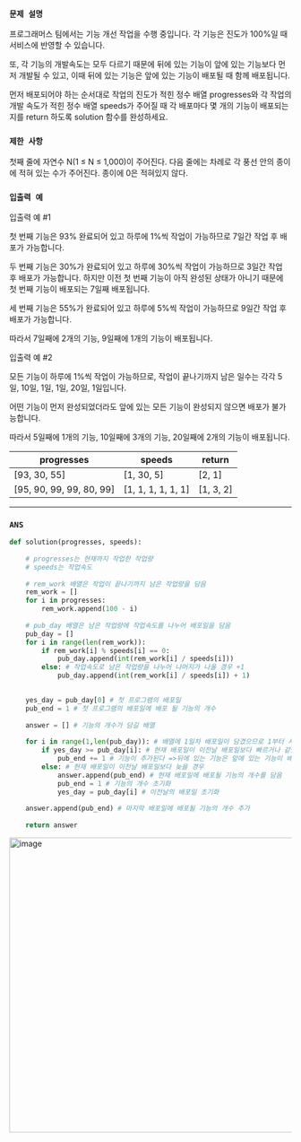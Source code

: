 ### `문제 설명`

프로그래머스 팀에서는 기능 개선 작업을 수행 중입니다. 각 기능은 진도가 100%일 때 서비스에 반영할 수 있습니다.

또, 각 기능의 개발속도는 모두 다르기 때문에 뒤에 있는 기능이 앞에 있는 기능보다 먼저 개발될 수 있고, 이때 뒤에 있는 기능은 앞에 있는 기능이 배포될 때 함께 배포됩니다.

먼저 배포되어야 하는 순서대로 작업의 진도가 적힌 정수 배열 progresses와 각 작업의 개발 속도가 적힌 정수 배열 speeds가 주어질 때 각 배포마다 몇 개의 기능이 배포되는지를 return 하도록 solution 함수를 완성하세요.

### `제한 사항`

첫째 줄에 자연수 N(1 ≤ N ≤ 1,000)이 주어진다. 다음 줄에는 차례로 각 풍선 안의 종이에 적혀 있는 수가 주어진다. 종이에 0은 적혀있지 않다.

### `입출력 예`

입출력 예 #1

첫 번째 기능은 93% 완료되어 있고 하루에 1%씩 작업이 가능하므로 7일간 작업 후 배포가 가능합니다.

두 번째 기능은 30%가 완료되어 있고 하루에 30%씩 작업이 가능하므로 3일간 작업 후 배포가 가능합니다. 하지만 이전 첫 번째 기능이 아직 완성된 상태가 아니기 때문에 첫 번째 기능이 배포되는 7일째 배포됩니다.

세 번째 기능은 55%가 완료되어 있고 하루에 5%씩 작업이 가능하므로 9일간 작업 후 배포가 가능합니다.

따라서 7일째에 2개의 기능, 9일째에 1개의 기능이 배포됩니다.

입출력 예 #2

모든 기능이 하루에 1%씩 작업이 가능하므로, 작업이 끝나기까지 남은 일수는 각각 5일, 10일, 1일, 1일, 20일, 1일입니다. 

어떤 기능이 먼저 완성되었더라도 앞에 있는 모든 기능이 완성되지 않으면 배포가 불가능합니다.

따라서 5일째에 1개의 기능, 10일째에 3개의 기능, 20일째에 2개의 기능이 배포됩니다.

|progresses|speeds|return|
|---|---|---|
|[93, 30, 55]|	[1, 30, 5]	|[2, 1]|
|[95, 90, 99, 99, 80, 99]|[1, 1, 1, 1, 1, 1]|[1, 3, 2]|

----

### `ANS`

```python
def solution(progresses, speeds):
    
    # progresses는 현재까지 작업한 작업량
    # speeds는 작업속도
    
    # rem_work 배열은 작업이 끝나기까지 남은 작업량을 담음
    rem_work = []
    for i in progresses:
        rem_work.append(100 - i)
    
    # pub_day 배열은 남은 작업량에 작업속도를 나누어 배포일을 담음
    pub_day = []
    for i in range(len(rem_work)):
        if rem_work[i] % speeds[i] == 0:
            pub_day.append(int(rem_work[i] / speeds[i]))
        else: # 작업속도로 남은 작업량을 나누어 나머지가 나올 경우 +1
            pub_day.append(int(rem_work[i] / speeds[i]) + 1)

    
    yes_day = pub_day[0] # 첫 프로그램의 배포일
    pub_end = 1 # 첫 프로그램의 배포일에 배포 될 기능의 개수
    
    answer = [] # 기능의 개수가 담길 배열
    
    for i in range(1,len(pub_day)): # 배열에 1일차 배포일이 담겼으므로 1부터 시작
        if yes_day >= pub_day[i]: # 현재 배포일이 이전날 배포일보다 빠르거나 같을 경우
            pub_end += 1 # 기능이 추가된다 =>뒤에 있는 기능은 앞에 있는 기능이 배포될 때 함께 배포
        else: # 현재 배포일이 이전날 배포일보다 늦을 경우
            answer.append(pub_end) # 현재 배포일에 배포될 기능의 개수를 담음
            pub_end = 1 # 기능의 개수 초기화
            yes_day = pub_day[i] # 이전날의 배포일 초기화
            
    answer.append(pub_end) # 마지막 배포일에 배포될 기능의 개수 추가
    
    return answer


```


<img width="526" alt="image" src="https://user-images.githubusercontent.com/84978165/224469617-39e399e8-5ed8-4393-93b0-241b7916e495.png">

